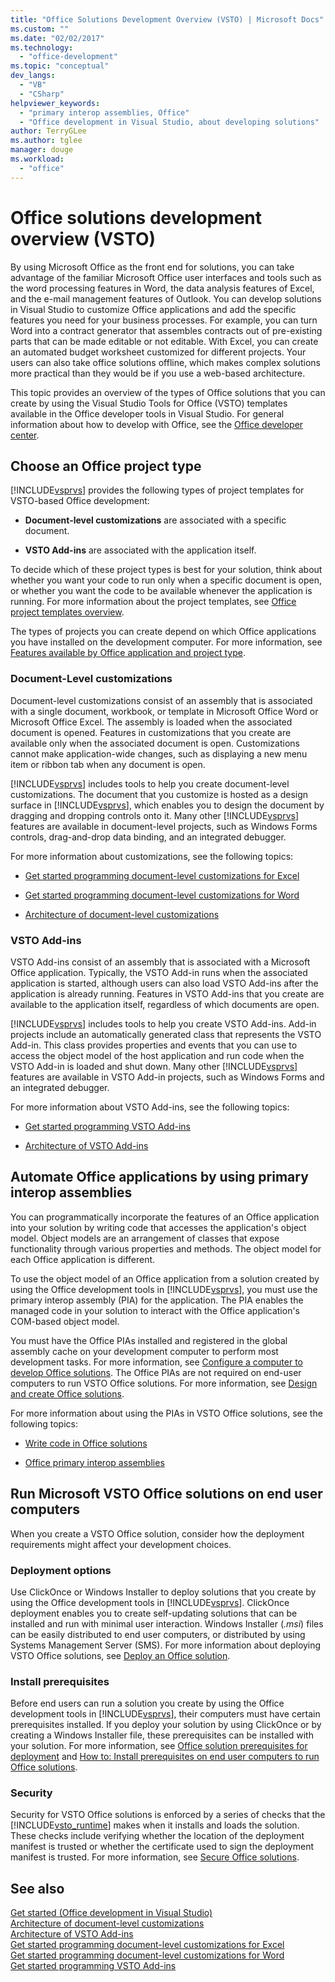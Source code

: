 ```yaml
---
title: "Office Solutions Development Overview (VSTO) | Microsoft Docs"
ms.custom: ""
ms.date: "02/02/2017"
ms.technology: 
  - "office-development"
ms.topic: "conceptual"
dev_langs: 
  - "VB"
  - "CSharp"
helpviewer_keywords: 
  - "primary interop assemblies, Office"
  - "Office development in Visual Studio, about developing solutions"
author: TerryGLee
ms.author: tglee
manager: douge
ms.workload: 
  - "office"
---
```

# Office solutions development overview (VSTO)
  By using Microsoft Office as the front end for solutions, you can take advantage of the familiar Microsoft Office user interfaces and tools such as the word processing features in Word, the data analysis features of Excel, and the e-mail management features of Outlook. You can develop solutions in Visual Studio to customize Office applications and add the specific features you need for your business processes. For example, you can turn Word into a contract generator that assembles contracts out of pre-existing parts that can be made editable or not editable. With Excel, you can create an automated budget worksheet customized for different projects. Your users can also take office solutions offline, which makes complex solutions more practical than they would be if you use a web-based architecture.  
  
 This topic provides an overview of the types of Office solutions that you can create by using the Visual Studio Tools for Office (VSTO) templates available in the Office developer tools in Visual Studio. For general information about how to develop with Office, see the [Office developer center](https://dev.office.com/).  
  
## Choose an Office project type  
 [!INCLUDE[vsprvs](../sharepoint/includes/vsprvs-md.md)] provides the following types of project templates for VSTO-based Office development:  
  
-   **Document-level customizations** are associated with a specific document.  
  
-   **VSTO Add-ins** are associated with the application itself.  
  
 To decide which of these project types is best for your solution, think about whether you want your code to run only when a specific document is open, or whether you want the code to be available whenever the application is running. For more information about the project templates, see [Office project templates overview](../vsto/office-project-templates-overview.md).  
  
 The types of projects you can create depend on which Office applications you have installed on the development computer. For more information, see [Features available by Office application and project type](../vsto/features-available-by-office-application-and-project-type.md).  
  
### Document-Level customizations  
 Document-level customizations consist of an assembly that is associated with a single document, workbook, or template in Microsoft Office Word or Microsoft Office Excel. The assembly is loaded when the associated document is opened. Features in customizations that you create are available only when the associated document is open. Customizations cannot make application-wide changes, such as displaying a new menu item or ribbon tab when any document is open.  
  
 [!INCLUDE[vsprvs](../sharepoint/includes/vsprvs-md.md)] includes tools to help you create document-level customizations. The document that you customize is hosted as a design surface in [!INCLUDE[vsprvs](../sharepoint/includes/vsprvs-md.md)], which enables you to design the document by dragging and dropping controls onto it. Many other [!INCLUDE[vsprvs](../sharepoint/includes/vsprvs-md.md)] features are available in document-level projects, such as Windows Forms controls, drag-and-drop data binding, and an integrated debugger.  
  
 For more information about customizations, see the following topics:  
  
-   [Get started programming document-level customizations for Excel](../vsto/getting-started-programming-document-level-customizations-for-excel.md)  
  
-   [Get started programming document-level customizations for Word](../vsto/getting-started-programming-document-level-customizations-for-word.md)  
  
-   [Architecture of document-level customizations](../vsto/architecture-of-document-level-customizations.md)  
  
### VSTO Add-ins  
 VSTO Add-ins consist of an assembly that is associated with a Microsoft Office application. Typically, the VSTO Add-in runs when the associated application is started, although users can also load VSTO Add-ins after the application is already running. Features in VSTO Add-ins that you create are available to the application itself, regardless of which documents are open.  
  
 [!INCLUDE[vsprvs](../sharepoint/includes/vsprvs-md.md)] includes tools to help you create VSTO Add-ins. Add-in projects include an automatically generated class that represents the VSTO Add-in. This class provides properties and events that you can use to access the object model of the host application and run code when the VSTO Add-in is loaded and shut down. Many other [!INCLUDE[vsprvs](../sharepoint/includes/vsprvs-md.md)] features are available in VSTO Add-in projects, such as Windows Forms and an integrated debugger.  
  
 For more information about VSTO Add-ins, see the following topics:  
  
-   [Get started programming VSTO Add-ins](../vsto/getting-started-programming-vsto-add-ins.md)  
  
-   [Architecture of VSTO Add-ins](../vsto/architecture-of-vsto-add-ins.md)  
  
## Automate Office applications by using primary interop assemblies  
 You can programmatically incorporate the features of an Office application into your solution by writing code that accesses the application's object model. Object models are an arrangement of classes that expose functionality through various properties and methods. The object model for each Office application is different.  
  
 To use the object model of an Office application from a solution created by using the Office development tools in [!INCLUDE[vsprvs](../sharepoint/includes/vsprvs-md.md)], you must use the primary interop assembly (PIA) for the application. The PIA enables the managed code in your solution to interact with the Office application's COM-based object model.  
  
 You must have the Office PIAs installed and registered in the global assembly cache on your development computer to perform most development tasks. For more information, see [Configure a computer to develop Office solutions](../vsto/configuring-a-computer-to-develop-office-solutions.md). The Office PIAs are not required on end-user computers to run VSTO Office solutions. For more information, see [Design and create Office solutions](../vsto/designing-and-creating-office-solutions.md).  
  
 For more information about using the PIAs in VSTO Office solutions, see the following topics:  
  
-   [Write code in Office solutions](../vsto/writing-code-in-office-solutions.md)  
  
-   [Office primary interop assemblies](../vsto/office-primary-interop-assemblies.md)  
  
## Run Microsoft VSTO Office solutions on end user computers  
 When you create a VSTO Office solution, consider how the deployment requirements might affect your development choices.  
  
### Deployment options  
 Use ClickOnce or Windows Installer to deploy solutions that you create by using the Office development tools in [!INCLUDE[vsprvs](../sharepoint/includes/vsprvs-md.md)]. ClickOnce deployment enables you to create self-updating solutions that can be installed and run with minimal user interaction. Windows Installer (*.msi*) files can be easily distributed to end user computers, or distributed by using Systems Management Server (SMS). For more information about deploying VSTO Office solutions, see [Deploy an Office solution](../vsto/deploying-an-office-solution.md).  
  
### Install prerequisites  
 Before end users can run a solution you create by using the Office development tools in [!INCLUDE[vsprvs](../sharepoint/includes/vsprvs-md.md)], their computers must have certain prerequisites installed. If you deploy your solution by using ClickOnce or by creating a Windows Installer file, these prerequisites can be installed with your solution. For more information, see [Office solution prerequisites for deployment](http://msdn.microsoft.com/en-us/9f672809-43a3-40a1-9057-397ce3b5126e) and [How to: Install prerequisites on end user computers to run Office solutions](http://msdn.microsoft.com/en-us/74dd2c52-838f-4abf-b2b4-4d7b0c2a0a98).  
  
### Security  
 Security for VSTO Office solutions is enforced by a series of checks that the [!INCLUDE[vsto_runtime](../vsto/includes/vsto-runtime-md.md)] makes when it installs and loads the solution. These checks include verifying whether the location of the deployment manifest is trusted or whether the certificate used to sign the deployment manifest is trusted. For more information, see [Secure Office solutions](../vsto/securing-office-solutions.md).  
  
## See also  
 [Get started &#40;Office development in Visual Studio&#41;](../vsto/getting-started-office-development-in-visual-studio.md)   
 [Architecture of document-level customizations](../vsto/architecture-of-document-level-customizations.md)   
 [Architecture of VSTO Add-ins](../vsto/architecture-of-vsto-add-ins.md)   
 [Get started programming document-level customizations for Excel](../vsto/getting-started-programming-document-level-customizations-for-excel.md)   
 [Get started programming document-level customizations for Word](../vsto/getting-started-programming-document-level-customizations-for-word.md)   
 [Get started programming VSTO Add-ins](../vsto/getting-started-programming-vsto-add-ins.md)  
  
  